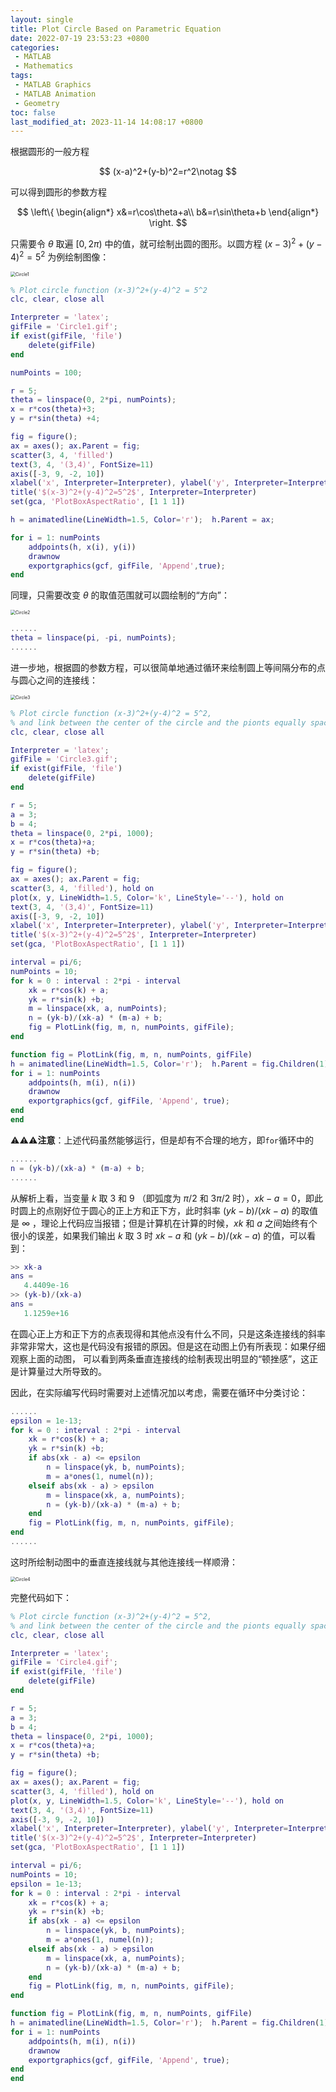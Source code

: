 ```yaml
---
layout: single
title: Plot Circle Based on Parametric Equation
date: 2022-07-19 23:53:23 +0800
categories: 
 - MATLAB
 - Mathematics
tags: 
 - MATLAB Graphics
 - MATLAB Animation
 - Geometry
toc: false
last_modified_at: 2023-11-14 14:08:17 +0800
---
```


根据圆形的一般方程

$$
(x-a)^2+(y-b)^2=r^2\notag
$$

可以得到圆形的参数方程

$$
\left\{
\begin{align*}
x&=r\cos\theta+a\\
b&=r\sin\theta+b
\end{align*}
\right.
$$

只需要令 $\theta$ 取遍 $[0,2\pi)$ 中的值，就可绘制出圆的图形。以圆方程 $(x-3)^2+(y-4)^2=5^2$ 为例绘制图像： 

<img src="https://github.com/HelloWorld-1017/blog-images/blob/main/migration/imgpersonal/Circle1.gif?raw=true" alt="Circle1" style="zoom:50%;" />

```matlab
% Plot circle function (x-3)^2+(y-4)^2 = 5^2
clc, clear, close all

Interpreter = 'latex';
gifFile = 'Circle1.gif';
if exist(gifFile, 'file')
    delete(gifFile)
end

numPoints = 100;

r = 5;
theta = linspace(0, 2*pi, numPoints);
x = r*cos(theta)+3;
y = r*sin(theta) +4;

fig = figure();
ax = axes(); ax.Parent = fig;
scatter(3, 4, 'filled')
text(3, 4, '(3,4)', FontSize=11)
axis([-3, 9, -2, 10])
xlabel('x', Interpreter=Interpreter), ylabel('y', Interpreter=Interpreter)
title('$(x-3)^2+(y-4)^2=5^2$', Interpreter=Interpreter)
set(gca, 'PlotBoxAspectRatio', [1 1 1])

h = animatedline(LineWidth=1.5, Color='r');  h.Parent = ax;

for i = 1: numPoints
    addpoints(h, x(i), y(i))
    drawnow
    exportgraphics(gcf, gifFile, 'Append',true);
end
```

同理，只需要改变 $\theta$ 的取值范围就可以圆绘制的“方向”：

<img src="https://github.com/HelloWorld-1017/blog-images/blob/main/migration/imgpersonal/Circle2.gif?raw=true" alt="Circle2" style="zoom:50%;" />

```matlab
......
theta = linspace(pi, -pi, numPoints);
......
```

进一步地，根据圆的参数方程，可以很简单地通过循环来绘制圆上等间隔分布的点与圆心之间的连接线：

<img src="https://github.com/HelloWorld-1017/blog-images/blob/main/migration/imgpersonal/Circle3.gif?raw=true" alt="Circle3" style="zoom:50%;" />

```matlab
% Plot circle function (x-3)^2+(y-4)^2 = 5^2, 
% and link between the center of the circle and the pionts equally spaced on a circle
clc, clear, close all

Interpreter = 'latex';
gifFile = 'Circle3.gif';
if exist(gifFile, 'file')
    delete(gifFile)
end

r = 5;
a = 3;
b = 4;
theta = linspace(0, 2*pi, 1000);
x = r*cos(theta)+a;
y = r*sin(theta) +b;

fig = figure();
ax = axes(); ax.Parent = fig;
scatter(3, 4, 'filled'), hold on
plot(x, y, LineWidth=1.5, Color='k', LineStyle='--'), hold on
text(3, 4, '(3,4)', FontSize=11)
axis([-3, 9, -2, 10])
xlabel('x', Interpreter=Interpreter), ylabel('y', Interpreter=Interpreter)
title('$(x-3)^2+(y-4)^2=5^2$', Interpreter=Interpreter)
set(gca, 'PlotBoxAspectRatio', [1 1 1])

interval = pi/6;
numPoints = 10;
for k = 0 : interval : 2*pi - interval
    xk = r*cos(k) + a;
    yk = r*sin(k) +b;
    m = linspace(xk, a, numPoints);
    n = (yk-b)/(xk-a) * (m-a) + b;
    fig = PlotLink(fig, m, n, numPoints, gifFile);
end

function fig = PlotLink(fig, m, n, numPoints, gifFile)
h = animatedline(LineWidth=1.5, Color='r');  h.Parent = fig.Children(1);
for i = 1: numPoints
    addpoints(h, m(i), n(i))
    drawnow
    exportgraphics(gcf, gifFile, 'Append', true);
end
end
```

⚠️⚠️⚠️**注意**：上述代码虽然能够运行，但是却有不合理的地方，即`for`循环中的

```matlab
......
n = (yk-b)/(xk-a) * (m-a) + b;
......
```

从解析上看，当变量 $k$ 取 3 和 9 （即弧度为 $\pi/2$ 和 $3\pi/2$ 时），$xk-a=0$，即此时圆上的点刚好位于圆心的正上方和正下方，此时斜率 $(yk-b)/(xk-a)$ 的取值是 $\infty$ ，理论上代码应当报错；但是计算机在计算的时候，$xk$ 和 $a$ 之间始终有个很小的误差，如果我们输出 $k$ 取 3 时 $xk-a$ 和 $(yk-b)/(xk-a)$ 的值，可以看到：

```matlab
>> xk-a
ans =
   4.4409e-16
>> (yk-b)/(xk-a)
ans =
   1.1259e+16
```

在圆心正上方和正下方的点表现得和其他点没有什么不同，只是这条连接线的斜率非常非常大，这也是代码没有报错的原因。但是这在动图上仍有所表现：如果仔细观察上面的动图， 可以看到两条垂直连接线的绘制表现出明显的“顿挫感”，这正是计算量过大所导致的。

因此，在实际编写代码时需要对上述情况加以考虑，需要在循环中分类讨论：

```matlab
......
epsilon = 1e-13;
for k = 0 : interval : 2*pi - interval
    xk = r*cos(k) + a;
    yk = r*sin(k) +b;
    if abs(xk - a) <= epsilon
        n = linspace(yk, b, numPoints);
        m = a*ones(1, numel(n));
    elseif abs(xk - a) > epsilon
        m = linspace(xk, a, numPoints);
        n = (yk-b)/(xk-a) * (m-a) + b;
    end
    fig = PlotLink(fig, m, n, numPoints, gifFile);
end
......
```

这时所绘制动图中的垂直连接线就与其他连接线一样顺滑：

<img src="https://github.com/HelloWorld-1017/blog-images/blob/main/migration/imgpersonal/Circle4.gif?raw=true" alt="Circle4" style="zoom:50%;" />

完整代码如下：

```matlab
% Plot circle function (x-3)^2+(y-4)^2 = 5^2, 
% and link between the center of the circle and the pionts equally spaced on a circle
clc, clear, close all

Interpreter = 'latex';
gifFile = 'Circle4.gif';
if exist(gifFile, 'file')
    delete(gifFile)
end

r = 5;
a = 3;
b = 4;
theta = linspace(0, 2*pi, 1000);
x = r*cos(theta)+a;
y = r*sin(theta) +b;

fig = figure();
ax = axes(); ax.Parent = fig;
scatter(3, 4, 'filled'), hold on
plot(x, y, LineWidth=1.5, Color='k', LineStyle='--'), hold on
text(3, 4, '(3,4)', FontSize=11)
axis([-3, 9, -2, 10])
xlabel('x', Interpreter=Interpreter), ylabel('y', Interpreter=Interpreter)
title('$(x-3)^2+(y-4)^2=5^2$', Interpreter=Interpreter)
set(gca, 'PlotBoxAspectRatio', [1 1 1])

interval = pi/6;
numPoints = 10;
epsilon = 1e-13;
for k = 0 : interval : 2*pi - interval
    xk = r*cos(k) + a;
    yk = r*sin(k) +b;
    if abs(xk - a) <= epsilon
        n = linspace(yk, b, numPoints);
        m = a*ones(1, numel(n));
    elseif abs(xk - a) > epsilon
        m = linspace(xk, a, numPoints);
        n = (yk-b)/(xk-a) * (m-a) + b;
    end
    fig = PlotLink(fig, m, n, numPoints, gifFile);
end

function fig = PlotLink(fig, m, n, numPoints, gifFile)
h = animatedline(LineWidth=1.5, Color='r');  h.Parent = fig.Children(1);
for i = 1: numPoints
    addpoints(h, m(i), n(i))
    drawnow
    exportgraphics(gcf, gifFile, 'Append', true);
end
end
```

<br>

